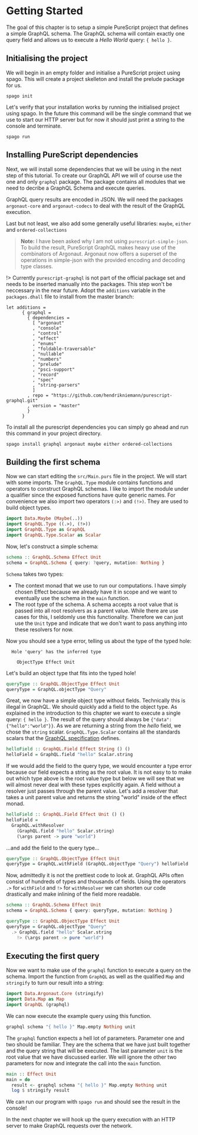 # Getting Started

The goal of this chapter is to setup a simple PureScript project that defines a simple GraphQL schema.
The GraphQL schema will contain exactly one query field and allows us to execute a _Hello World_ query: `{ hello }`.

## Initialising the project

We will begin in an empty folder and initialise a PureScript project using spago.
This will create a project skelleton and install the prelude package for us.

```
spago init
```

Let's verify that your installation works by running the initialised project using spago.
In the future this command will be the single command that we use to start our HTTP server but for now it should just print a string to the console and terminate.

```
spago run
```

## Installing PureScript dependencies

Next, we will install some dependencies that we will be using in the next step of this tutorial.
To create our GraphQL API we will of course use the one and only `graphql` package.
The package contains all modules that we need to decribe a GraphQL Schema and execute queries.

GraphQL query results are encoded in JSON. We will need the packages `argonaut-core` and `argonaut-codecs` to deal with the result of the GraphQL execution.

Last but not least, we also add some generally useful libraries: `maybe`, `either` and `ordered-collections`

> **Note:**
> I have been asked why I am not using `purescript-simple-json`.
> To build the result, PureScript GraphQL makes heavy use of the combinators of Argonaut.
> Argonaut now offers a superset of the operations in simple-json with the provided encoding and decoding type classes.

!> Currently `purescript-graphql` is not part of the official package set and needs to be inserted manually into the packages.
This step won't be neccessary in the near future.
Adopt the `additions` variable in the `packages.dhall` file to install from the master branch:

```dhall
let additions =
      { graphql =
        { dependencies =
          [ "argonaut"
          , "console"
          , "control"
          , "effect"
          , "enums"
          , "foldable-traversable"
          , "nullable"
          , "numbers"
          , "prelude"
          , "psci-support"
          , "record"
          , "spec"
          , "string-parsers"
          ]
        , repo = "https://github.com/hendrikniemann/purescript-graphql.git"
        , version = "master"
        }
      }
```

To install all the purescript dependencies you can simply go ahead and run this command in your project directory.

```
spago install graphql argonaut maybe either ordered-collections
```

## Building the first schema

Now we can start editing the `src/Main.purs` file in the project.
We will start with some imports.
The `GraphQL.Type` module contains functions and operators to construct GraphQL schemas.
I like to import the module under a qualifier since the exposed functions have quite generic names.
For convenience we also import two operators `(:>)` and `(!>)`.
They are used to build object types.

```purescript
import Data.Maybe (Maybe(..))
import GraphQL.Type ((.>), (!>))
import GraphQL.Type as GraphQL
import GraphQL.Type.Scalar as Scalar
```

Now, let's construct a simple schema:

```purescript
schema :: GraphQL.Schema Effect Unit
schema = GraphQL.Schema { query: ?query, mutation: Nothing }
```

`Schema` takes two types:

- The context monad that we use to run our computations.
  I have simply chosen Effect because we already have it in scope and we want to eventually use the schema in the `main` function.
- The root type of the schema.
  A schema accepts a root value that is passed into all root resolvers as a parent value.
  While there are use cases for this, I seldomly use this functionality.
  Therefore we can just use the `Unit` type and indicate that we don't want to pass anything into these resolvers for now.

Now you should see a type error, telling us about the type of the typed hole:

```
  Hole 'query' has the inferred type

    ObjectType Effect Unit
```

Let's build an object type that fits into the typed hole!

```purescript
queryType :: GraphQL.ObjectType Effect Unit
queryType = GraphQL.objectType "Query"
```

Great, we now have a simple object type without fields.
Technically this is illegal in GraphQL.
We should quickly add a field to the object type.
As explained in the introduction to this chapter we want to execute a single query: `{ hello }`.
The result of the query should always be `{"data":{"hello":"world"}}`.
As we are returning a string from the _hello_ field, we chose the `string` scalar.
`GraphQL.Type.Scalar` contains all the standards scalars that the [GraphQL specification](http://spec.graphql.org/June2018/#sec-Scalars) defines.

```purescript
helloField :: GraphQL.Field Effect String () ()
helloField = GraphQL.field "hello" Scalar.string
```

If we would add the field to the query type, we would encounter a type error because our field expects a string as the root value.
It is not easy to to make out which type above is the root value type but below we will see that we will almost never deal with these types explicitly again.
A field without a resolver just passes through the parent value.
Let's add a resolver that takes a unit parent value and returns the string "world" inside of the effect monad.

```purescript
helloField :: GraphQL.Field Effect Unit () ()
helloField =
  GraphQL.withResolver
    (GraphQL.field "hello" Scalar.string)
    (\args parent -> pure "world")
```

...and add the field to the query type...

```purescript
queryType :: GraphQL.ObjectType Effect Unit
queryType = GraphQL.withField (GraphQL.objectType "Query") helloField
```

Now, admittedly it is not the prettiest code to look at.
GraphQL APIs often consist of hundreds of types and thousands of fields.
Using the operators `.>` for `withField` and `!>` for `withResolver` we can shorten our code drastically and make inlining of the field more readable.

```purescript
schema :: GraphQL.Schema Effect Unit
schema = GraphQL.Schema { query: queryType, mutation: Nothing }

queryType :: GraphQL.ObjectType Effect Unit
queryType = GraphQL.objectType "Query"
  .> GraphQL.field "hello" Scalar.string
    !> (\args parent -> pure "world")
```

## Executing the first query

Now we want to make use of the `graphql` function to execute a query on the schema.
Import the function from `GraphQL` as well as the qualified `Map` and `stringify` to turn our result into a string:

```purescript
import Data.Argonaut.Core (stringify)
import Data.Map as Map
import GraphQL (graphql)
```

We can now execute the example query using this function.

```purescript
graphql schema "{ hello }" Map.empty Nothing unit
```

The `graphql` function expects a hell lot of parameters.
Parameter one and two should be familiar.
They are the schema that we have just built together and the query string that will be executed.
The last parameter `unit` is the root value that we have discussed earlier.
We will ignore the other two parameters for now and integrate the call into the `main` function.

```purescript
main :: Effect Unit
main = do
  result <- graphql schema "{ hello }" Map.empty Nothing unit
  log $ stringify result
```

We can run our program with `spago run` and should see the result in the console!

In the next chapter we will hook up the query execution with an HTTP server to make GraphQL requests over the network.
